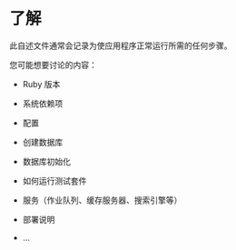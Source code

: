 # <a name="readme"></a>了解

此自述文件通常会记录为使应用程序正常运行所需的任何步骤。

您可能想要讨论的内容：

* Ruby 版本

* 系统依赖项

* 配置

* 创建数据库

* 数据库初始化

* 如何运行测试套件

* 服务（作业队列、缓存服务器、搜索引擎等）

* 部署说明

* ...
